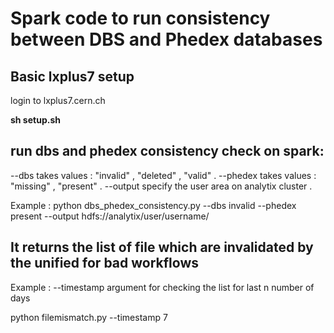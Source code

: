 
# Spark code to run consistency between DBS and Phedex databases



## Basic lxplus7 setup


login to lxplus7.cern.ch


**sh setup.sh**



## run dbs and phedex consistency check on spark:

--dbs takes values : "invalid" , "deleted" , "valid" . 
--phedex takes values : "missing" , "present" . 
--output specify the user area on analytix cluster . 

Example : python dbs_phedex_consistency.py --dbs invalid --phedex present --output hdfs://analytix/user/username/


## It returns the list of file which are invalidated by the unified for bad workflows
Example : 
--timestamp argument for checking the list for last n number of days   

python filemismatch.py --timestamp 7
